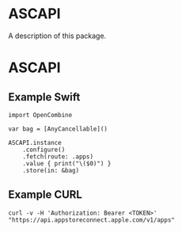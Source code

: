 # ASCAPI

A description of this package.
# ASCAPI

## Example Swift
```
import OpenCombine

var bag = [AnyCancellable]()

ASCAPI.instance
    .configure()
    .fetch(route: .apps)
    .value { print("\($0)") }
    .store(in: &bag)
```

## Example CURL
```
curl -v -H 'Authorization: Bearer <TOKEN>' "https://api.appstoreconnect.apple.com/v1/apps"
```
